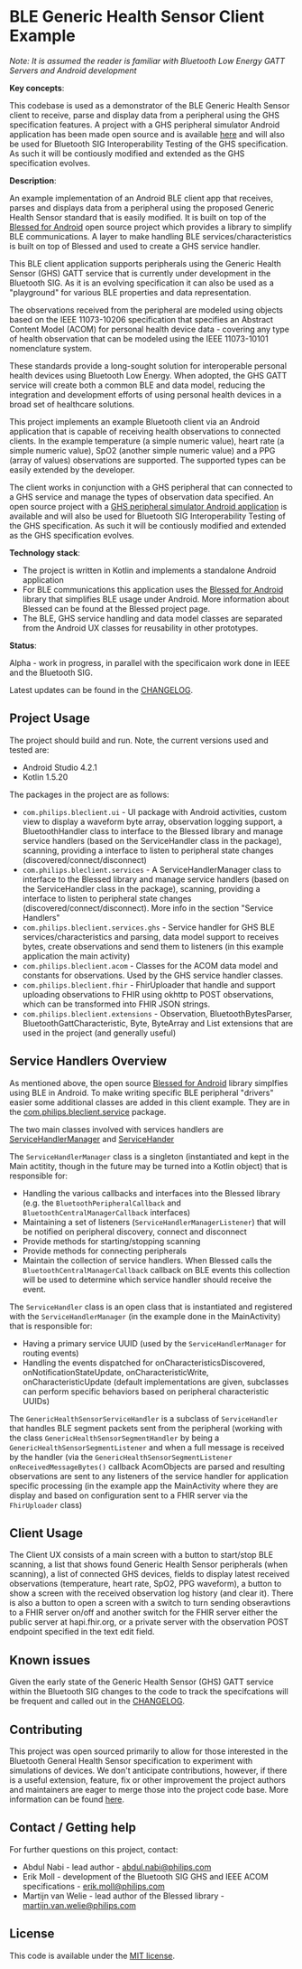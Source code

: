 # BLE Generic Health Sensor Client Example

*Note: It is assumed the reader is familiar with Bluetooth Low Energy GATT Servers and Android development*

**Key concepts**:

This codebase is used as a demonstrator of the BLE Generic Health Sensor client to receive, parse and display data from a peripheral using the GHS specification features. A project with a GHS peripheral simulator Android application has been made open source and is available [here](https://github.com/philips-labs/BLE-GHS-Server-Simulator) and will also be used for Bluetooth SIG Interoperability Testing of the GHS specification. As such it will be contiously modified and extended as the GHS specification evolves.

**Description**:  

An example implementation of an Android BLE client app that receives, parses and displays data from a peripheral using the proposed Generic Health Sensor standard that is easily modified. It is built on top of the [Blessed for Android](https://github.com/weliem/blessed-android) open source project which provides a library to simplify BLE communications. A layer to make handling BLE services/characteristics is built on top of Blessed and used to create a GHS service handler.

This BLE client application supports peripherals using the Generic Health Sensor (GHS) GATT service that is currently under development in the Bluetooth SIG. As it is an evolving specification it can also be used as a "playground" for various BLE properties and data representation.

The observations received from the peripheral are modeled using objects based on the IEEE 11073-10206 specification that specifies an Abstract Content Model (ACOM) for personal health device data - covering any type of health observation that can be modeled using the IEEE 11073-10101 nomenclature system.

These standards provide a long-sought solution for interoperable personal health devices using Bluetooth Low Energy. When adopted, the GHS GATT service will create both a common BLE and data model, reducing the integration and development efforts of using personal health devices in a broad set of healthcare solutions.

This project implements an example Bluetooth client via an Android application that is capable of receiving health observations to connected clients. In the example temperature (a simple numeric value), heart rate (a simple numeric value), SpO2 (another simple numeric value) and a PPG (array of values) observations are supported. The supported types can be easily extended by the developer.

The client works in conjunction with a GHS peripheral that can connected to a GHS service and manage the types of observation data specified. An open source project with a [GHS peripheral simulator Android application](https://github.com/philips-labs/BLE-GHS-Server-Simulator) is available  and will also be used for Bluetooth SIG Interoperability Testing of the GHS specification. As such it will be contiously modified and extended as the GHS specification evolves.

**Technology stack**: 

* The project is written in Kotlin and implements a standalone Android application
* For BLE communications this application uses the [Blessed for Android](https://github.com/weliem/blessed-android) library that simplifies BLE usage under Android. More information about Blessed can be found at the Blessed project page.
* The BLE, GHS service handling and data model classes are separated from the Android UX classes for reusability in other prototypes.

**Status**:

Alpha - work in progress, in parallel with the specificaion work done in IEEE and the Bluetooth SIG.

Latest updates can be found in the [CHANGELOG](CHANGELOG.md).

## Project Usage

The project should build and run. Note, the current versions used and tested are:
* Android Studio 4.2.1
* Kotlin 1.5.20

The packages in the project are as follows:
* ```com.philips.bleclient.ui``` - UI package with Android activities, custom view to display a waveform byte array, observation logging support, a BluetoothHandler class to interface to the Blessed library and manage service handlers (based on the ServiceHandler class in the package), scanning, providing a interface to listen to peripheral state changes (discovered/connect/disconnect)
* ```com.philips.bleclient.services``` - A ServiceHandlerManager class to interface to the Blessed library and manage service handlers (based on the ServiceHandler class in the package), scanning, providing a interface to listen to peripheral state changes (discovered/connect/disconnect). More info in the section "Service Handlers"
* ```com.philips.bleclient.services.ghs``` - Service handler for GHS BLE services/characteristics and parsing, data model support to receives bytes, create observations and send them to listeners (in this example application the main activity)
* ```com.philips.bleclient.acom``` - Classes for the ACOM data model and constants for observations. Used by the GHS service handler classes.
* ```com.philips.bleclient.fhir``` - FhirUploader that handle and support uploading observations to FHIR using okhttp to POST observations, which can be transformed into FHIR JSON strings.
* ```com.philips.bleclient.extensions``` - Observation, BluetoothBytesParser, BluetoothGattCharacteristic, Byte, ByteArray and List extensions that are used in the project (and generally useful)

## Service Handlers Overview
As mentioned above, the open source [Blessed for Android](https://github.com/weliem/blessed-android) library simplfies using BLE in Android. To make writing specific BLE peripheral "drivers" easier some additional classes are added in this client example. They are in the [com.philips.bleclient.service](https://github.com/philips-internal/ghs-client-example/tree/main/app/src/main/java/com/philips/bleclient/service) package.

The two main classes involved with services handlers are [ServiceHandlerManager](https://github.com/philips-internal/ghs-client-example/blob/main/app/src/main/java/com/philips/bleclient/service/ServiceHandlerManager.kt) and [ServiceHander](https://github.com/philips-internal/ghs-client-example/blob/main/app/src/main/java/com/philips/bleclient/service/ServiceHandler.kt)

The ```ServiceHandlerManager``` class is a singleton (instantiated and kept in the Main actitity, though in the future may be turned into a Kotlin object) that is responsible for:
* Handling the various callbacks and interfaces into the Blessed library (e.g. the ```BluetoothPeripheralCallback``` and ```BluetoothCentralManagerCallback``` interfaces)
* Maintaining a set of listeners (```ServiceHandlerManagerListener```) that will be notified on peripheral discovery, connect and disconnect
* Provide methods for starting/stopping scanning
* Provide methods for connecting peripherals
* Maintain the collection of service handlers. When Blessed calls the ```BluetoothCentralManagerCallback``` callback on BLE events this collection will be used to determine which service handler should receive the event.

The ```ServiceHandler``` class is an open class that is instantiated and registered with the ```ServiceHandlerManager``` (in the example done in the MainActivity) that is responsible for:
* Having a primary service UUID (used by the ```ServiceHandlerManager``` for routing events)
* Handling the events dispatched for onCharacteristicsDiscovered, onNotificationStateUpdate, onCharacteristicWrite, onCharacteristicUpdate (default implementations are given, subclasses can perform specific behaviors based on peripheral characteristic UUIDs)

The ```GenericHealthSensorServiceHandler``` is a subclass of ```ServiceHandler``` that handles BLE segment packets sent from the peripheral (working with the class ```GenericHealthSensorSegmentHandler``` by being a ```GenericHealthSensorSegmentListener``` and when a full message is received by the handler (via the ```GenericHealthSensorSegmentListener onReceivedMessageBytes()``` callback AcomObjects are parsed and resulting observations are sent to any listeners of the service handler for application specific processing (in the example app the MainActivity where they are display and based on configuration sent to a FHIR server via the ```FhirUploader``` class)

## Client Usage

The Client UX consists of a main screen with a button to start/stop BLE scanning, a list that shows found Generic Health Sensor peripherals (when scanning), a list of connected GHS devices, fields to display latest received observations (temperature, heart rate, SpO2, PPG waveform), a button to show a screen with the received observation log history (and clear it). There is also a button to open a screen with a switch to turn sending obseravtions to a FHIR server on/off and another switch for the FHIR server either the public server at hapi.fhir.org, or a private server with the observation POST endpoint specified in the text edit field.

## Known issues

Given the early state of the Generic Health Sensor (GHS) GATT service within the Bluetooth SIG changes to the code to track the specifcations will be frequent and called out in the [CHANGELOG](CHANGELOG.md).

## Contributing

This project was open sourced primarily to allow for those interested in the Bluetooth General Health Sensor specification to experiment with simulations of devices. We don't anticipate contributions, however, if there is a useful extension, feature, fix or other improvement the project authors and maintainers are eager to merge those into the project code base. More information can be found [here](CONTRIBUTING.md).

## Contact / Getting help

For further questions on this project, contact:
* Abdul Nabi - lead author - abdul.nabi@philips.com
* Erik Moll - development of the Bluetooth SIG GHS and IEEE ACOM specifications - erik.moll@philips.com
* Martijn van Welie - lead author of the Blessed library - martijn.van.welie@philips.com

## License
This code is available under the [MIT license](LICENSE.md).
